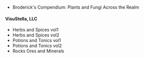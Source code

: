 
* Broderick's Compendium: Plants and Fungi Across the Realm

#### VisuStella, LLC
* Herbs and Spices vol1
* Herbs and Spices vol2
* Potions and Tonics vol1
* Potions and Tonics vol2
* Rocks Ores and Minerals
